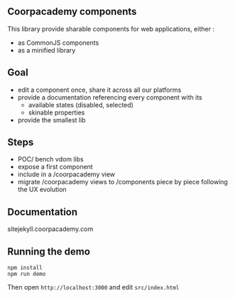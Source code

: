 ## Coorpacademy components

This library provide sharable components for web applications, either :
- as CommonJS components
- as a minified library

## Goal

- edit a component once, share it across all our platforms
- provide a documentation referencing every component with its
  - available states (disabled, selected)
  - skinable properties
- provide the smallest lib

## Steps

- POC/ bench vdom libs
- expose a first component
- include in a /coorpacademy view
- migrate /coorpacademy views to /components piece by piece following the UX evolution

## Documentation

sitejekyll.coorpacademy.com

## Running the demo

```
npm install
npm run demo
```

Then open `http://localhost:3000`
and edit `src/index.html`
